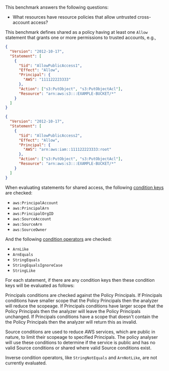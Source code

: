 This benchmark answers the following questions:

- What resources have resource policies that allow untrusted cross-account access?

This benchmark defines shared as a policy having at least one `Allow` statement that grants one or more permissions to trusted accounts, e.g.,

```json
{
  "Version": "2012-10-17",
  "Statement": [
    {
      "Sid": "AllowPublicAccess1",
      "Effect": "Allow",
      "Principal": {
        "AWS": "111122223333"
      },
      "Action": ["s3:PutObject", "s3:PutObjectAcl"],
      "Resource": "arn:aws:s3:::EXAMPLE-BUCKET/*"
    }
  ]
}
```

```json
{
  "Version": "2012-10-17",
  "Statement": [
    {
      "Sid": "AllowPublicAccess2",
      "Effect": "Allow",
      "Principal": {
        "AWS": "arn:aws:iam::111122223333:root"
      },
      "Action": ["s3:PutObject", "s3:PutObjectAcl"],
      "Resource": "arn:aws:s3:::EXAMPLE-BUCKET/*"
    }
  ]
}
```

When evaluating statements for shared access, the following [condition keys](https://docs.aws.amazon.com/IAM/latest/UserGuide/reference_policies_condition-keys.html) are checked:

- `aws:PrincipalAccount`
- `aws:PrincipalArn`
- `aws:PrincipalOrgID`
- `aws:SourceAccount`
- `aws:SourceArn`
- `aws:SourceOwner`

And the following [condition operators](https://docs.aws.amazon.com/IAM/latest/UserGuide/reference_policies_elements_condition_operators.html) are checked:

- `ArnLike`
- `ArnEquals`
- `StringEquals`
- `StringEqualsIgnoreCase`
- `StringLike`

For each statement, if there are any condition keys then these condition keys will be evaluated as follows:

Principals conditions are checked against the Policy Principals.
If Principals conditions have smaller scope that the Policy Principals then the analyzer will reduce the scopeage.
If Principals conditions have larger scope that the Policy Principals then the analyzer will leave the Policy Principals unchanged.
If Principals conditions have a scope that doesn't contain the the Policy Principals then the analyzer will return this as invalid.

Source conditions are used to reduce AWS services, which are public in nature, to limit their scopeage to specified Principals.
The policy analyser will use these conditions to determine if the service is public and has no valid Source conditions or shared where valid Source conditions exist.

Inverse condition operators, like `StringNotEquals` and `ArnNotLike`, are not currently evaluated.
